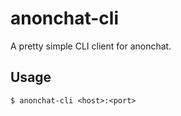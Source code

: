 # anonchat-cli
A pretty simple CLI client for anonchat.

## Usage
```
$ anonchat-cli <host>:<port>
```
